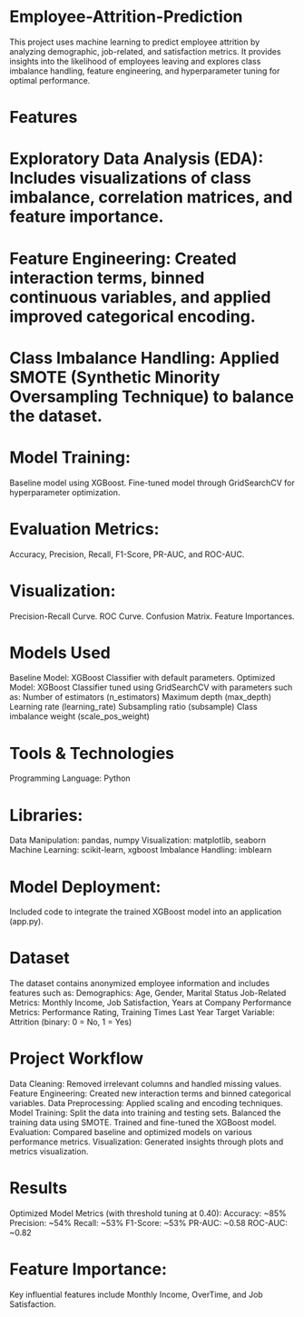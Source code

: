 # Employee-Attrition-Prediction
This project uses machine learning to predict employee attrition by analyzing demographic, job-related, and satisfaction metrics. It provides insights into the likelihood of employees leaving and explores class imbalance handling, feature engineering, and hyperparameter tuning for optimal performance.
# Features
# Exploratory Data Analysis (EDA): Includes visualizations of class imbalance, correlation matrices, and feature importance.
# Feature Engineering: Created interaction terms, binned continuous variables, and applied improved categorical encoding.
# Class Imbalance Handling: Applied SMOTE (Synthetic Minority Oversampling Technique) to balance the dataset.
# Model Training:
Baseline model using XGBoost.
Fine-tuned model through GridSearchCV for hyperparameter optimization.
# Evaluation Metrics:
Accuracy, Precision, Recall, F1-Score, PR-AUC, and ROC-AUC.
# Visualization:
Precision-Recall Curve.
ROC Curve.
Confusion Matrix.
Feature Importances.
# Models Used
Baseline Model: XGBoost Classifier with default parameters.
Optimized Model: XGBoost Classifier tuned using GridSearchCV with parameters such as:
  Number of estimators (n_estimators)
  Maximum depth (max_depth)
  Learning rate (learning_rate)
  Subsampling ratio (subsample)
  Class imbalance weight (scale_pos_weight)
# Tools & Technologies
Programming Language: Python
# Libraries:
Data Manipulation: pandas, numpy
Visualization: matplotlib, seaborn
Machine Learning: scikit-learn, xgboost
Imbalance Handling: imblearn
# Model Deployment:
Included code to integrate the trained XGBoost model into an application (app.py).
# Dataset
The dataset contains anonymized employee information and includes features such as:
Demographics: Age, Gender, Marital Status
Job-Related Metrics: Monthly Income, Job Satisfaction, Years at Company
Performance Metrics: Performance Rating, Training Times Last Year
Target Variable: Attrition (binary: 0 = No, 1 = Yes)
# Project Workflow
Data Cleaning: Removed irrelevant columns and handled missing values.
Feature Engineering: Created new interaction terms and binned categorical variables.
Data Preprocessing: Applied scaling and encoding techniques.
Model Training:
Split the data into training and testing sets.
Balanced the training data using SMOTE.
Trained and fine-tuned the XGBoost model.
Evaluation: Compared baseline and optimized models on various performance metrics.
Visualization: Generated insights through plots and metrics visualization.
# Results
Optimized Model Metrics (with threshold tuning at 0.40):
Accuracy: ~85%
Precision: ~54%
Recall: ~53%
F1-Score: ~53%
PR-AUC: ~0.58
ROC-AUC: ~0.82
# Feature Importance:
Key influential features include Monthly Income, OverTime, and Job Satisfaction.
